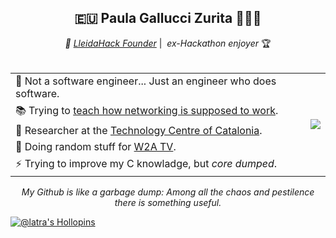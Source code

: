 
<div align="center">

<h2>🇪🇺 Paula Gallucci Zurita 👩🏻‍💻</h2>
  <i>🐌 <a href="https://lleidahack.dev">LleidaHack Founder</a></i> | <i> ex-Hackathon enjoyer</i> 🏆
</div>
<br>
<table>
  <tr>
    <td>
      🚫 Not a software engineer... Just an engineer who does software.
    </td>
    <td rowspan=5>
      <a href="https://github-readme-stats.vercel.app/api?username=latra&show_icons=true&theme=react">
        <img src="https://github-readme-stats.vercel.app/api?username=latra&show_icons=true&theme=react" />
      </a>
    </td>
  </tr>
  <tr>
    <td>
      📚 Trying to <a href="https://deidd.udl.cat/ca/personal/personal-docent/detall-professor/index.html?enc=NDcxMjg3ODQ=">teach how networking is supposed to work</a>.
    </td>
  </tr>
  <tr>
    <td>
      🤖 Researcher at the <a href="https://github.com/Applied-Artificial-Intelligence-Eurecat">Technology Centre of Catalonia</i></a>. 
    </td>
  </tr>  <tr>
    <td>
      🔨 Doing random stuff for <a href="https://twitch.com/w2atv">W2A TV</a>.
    </td>
  </tr>
  <tr>
    <td>
      ⚡ Trying to improve my C knowladge, but <i>core dumped</i>.
    </td>
  </tr>
</table>

<i><p align="center">
My Github is like a garbage dump: Among all the chaos and pestilence there is something useful.</p></i>

  
<!--
**Latra/latra** is a ✨ _special_ ✨ repository because its `README.md` (this file) appears on your GitHub profile.

Here are some ideas to get you started:

- 🔭 I’m currently working on ...
- 🌱 I’m currently learning ...
- 👯 I’m looking to collaborate on ...
- 🤔 I’m looking for help with ...
- 💬 Ask me about ...
- 📫 How to reach me: ...
- 😄 Pronouns: ...
- ⚡ Fun fact: ...
-->

[![@latra's Hollopins](https://holopin.me/latra)](https://holopin.io/@latra)
